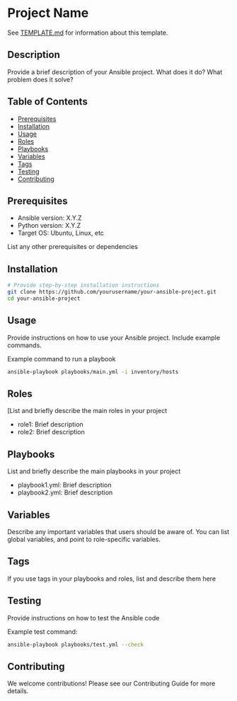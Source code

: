 # Project Name

See [TEMPLATE.md](TEMPLATE.md) for information about this template.

## Description

Provide a brief description of your Ansible project. What does it do? What
problem does it solve?

## Table of Contents

- [Prerequisites](#prerequisites)
- [Installation](#installation)
- [Usage](#usage)
- [Roles](#roles)
- [Playbooks](#playbooks)
- [Variables](#variables)
- [Tags](#tags)
- [Testing](#testing)
- [Contributing](#contributing)

## Prerequisites

- Ansible version: X.Y.Z
- Python version: X.Y.Z
- Target OS: Ubuntu, Linux, etc

List any other prerequisites or dependencies

## Installation

```bash
# Provide step-by-step installation instructions
git clone https://github.com/yourusername/your-ansible-project.git
cd your-ansible-project
```

## Usage

Provide instructions on how to use your Ansible project. Include example
commands.

Example command to run a playbook

```bash
ansible-playbook playbooks/main.yml -i inventory/hosts
```

## Roles

[List and briefly describe the main roles in your project

- role1: Brief description
- role2: Brief description

## Playbooks

List and briefly describe the main playbooks in your project

- playbook1.yml: Brief description
- playbook2.yml: Brief description

## Variables

Describe any important variables that users should be aware of. You can list
global variables, and point to role-specific variables.

## Tags

If you use tags in your playbooks and roles, list and describe them here

## Testing

Provide instructions on how to test the Ansible code

Example test command:

```bash
ansible-playbook playbooks/test.yml --check
```

## Contributing

We welcome contributions! Please see our Contributing Guide for more details.
